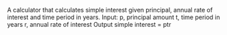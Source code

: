 A calculator that calculates simple interest given principal, annual rate of interest and time period in years. Input: p, principal amount t, time period in years r, annual rate of interest Output simple interest = ptr

